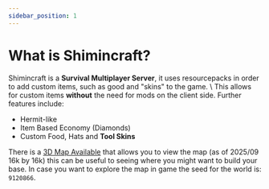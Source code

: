 ```yaml
---
sidebar_position: 1
---
```


# What is Shimincraft?
Shimincraft is a **Survival Multiplayer Server**, it uses resourcepacks in order to add custom items, such as good and "skins" to the game. \\
This allows for custom items **without** the need for mods on the client side. Further features include:
- Hermit-like
- Item Based Economy (Diamonds)
- Custom Food, Hats and **Tool Skins**

There is a [3D Map Available](https://map.shimincraft.com) that allows you to view the map (as of 2025/09 16k by 16k) this can be useful to seeing where you might want to build your base. 
In case you want to explore the map in game the seed for the world is: `9120866`. 

